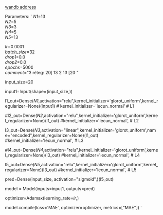  [wandb address](https://wandb.ai/pid_status/pid_autoencoder/runs/sl8olbno])  
 
 Parameters:
`
_N1_=13  
_N2_=5  
_N3_=3  
_N4_=5  
_N5_=13  

_lr_=0.0001  
_batch_size_=32  
_drop1_=0.0  
_drop2_=0.0  
_epochs_=5000  
_comment_="3 réteg:  20] 13 2 13 [20 "  


input_size=20


input1=Input(shape=(input_size,))

l1_out=Dense(_N1_,activation="relu",kernel_initializer='glorot_uniform',kernel_regularizer=None)(input1) # kernel_initializer='lecun_normal'  # L1

#l2_out=Dense(_N2_,activation="relu",kernel_initializer='glorot_uniform',kernel_regularizer=None)(l1_out) #kernel_initializer='lecun_normal',  # L2

l3_out=Dense(_N3_,activation="linear",kernel_initializer='glorot_uniform',name="encoded",kernel_regularizer=None)(l1_out) #kernel_initializer='lecun_normal',  # L3

#l4_out=Dense(_N4_,activation="relu",kernel_initializer='glorot_uniform',kernel_regularizer=None)(l3_out) #kernel_initializer='lecun_normal',  # L4

l5_out=Dense(_N5_,activation="relu",kernel_initializer='glorot_uniform',kernel_regularizer=None)(l3_out) #kernel_initializer='lecun_normal',  # L5




pred=Dense(input_size, activation="sigmoid",)(l5_out)

model = Model(inputs=input1, outputs=pred)

optimizer=Adamax(learning_rate=_lr_,) 

model.compile(loss='MAE', optimizer=optimizer, metrics=["MAE"]) 
`
